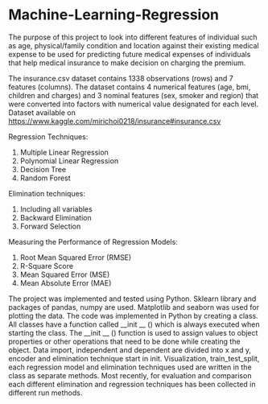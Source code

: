 # Machine-Learning-Regression
The purpose of this project to look into different features of individual such as age, physical/family condition and location against their existing medical expense to be used for predicting future medical expenses of individuals that help medical insurance to make decision on charging the premium.

The insurance.csv dataset contains 1338 observations (rows) and 7 features (columns). The dataset contains 4 numerical features (age, bmi, children and charges) and 3 nominal features (sex, smoker and region) that were converted into factors with numerical value designated for each level.
Dataset available on https://www.kaggle.com/mirichoi0218/insurance#insurance.csv

Regression Techniques:
1) Multiple Linear Regression
2) Polynomial Linear Regression
3) Decision Tree
4) Random Forest

Elimination techniques:
1) Including all variables
2) Backward Elimination
3) Forward Selection

Measuring the Performance of Regression Models:
1) Root Mean Squared Error (RMSE)
2) R-Square Score
3) Mean Squared Error (MSE)
4) Mean Absolute Error (MAE)

The project was implemented and tested using Python. Sklearn library and packages of pandas, numpy are used. Matplotlib and seaborn was used for plotting the data.
The code was implemented in Python by creating a class. All classes have a function called __init __ () which is always executed when starting the class. 
The __init __ () function is used to assign values to object properties or other operations that need to be done while creating the object. 
Data import, independent and dependent are divided into x and y, encoder and elimination technique start in init.
Visualization, train_test_split, each regression model and elimination techniques used are written in the class as separate methods.
Most recently, for evaluation and comparison each different elimination and regression techniques has been collected in different run methods.
